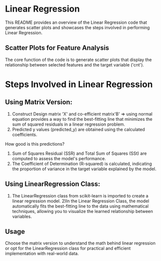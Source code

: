 # Linear Regression 
This README provides an overview of the Linear Regression code that generates scatter plots and showcases the steps involved in performing Linear Regression.

## Scatter Plots for Feature Analysis
The core function of the code is to generate scatter plots that display the relationship between selected features and the target variable ('cnt'). 

# Steps Involved in Linear Regression

## Using Matrix Version:
1) Construct Design matrix 'X' and co-efficient matrix'B' => using normal equation provides a way to find the best-fitting line that
minimizes the sum of squared residuals in a linear regression problem.
2) Predicted y values (predicted_y) are obtained using the calculated coefficients.

How good is this predictions?
1) Sum of Squares Residual (SSR) and Total Sum of Squares (SSt) are computed to assess the model's performance.
2) The Coefficient of Determination (R-squared) is calculated, indicating the proportion of variance in the target variable explained by the model.

## Using LinearRegression Class:

1) The LinearRegression class from scikit-learn is imported to create a linear regression model.
2)In the Linear Regression Class, the model automatically fits the best-fitting line to the data using mathematical techniques,
 allowing you to visualize the learned relationship between variables.

## Usage
Choose the matrix version to understand the math behind linear regression or opt for the LinearRegression class for practical and efficient implementation with real-world data.
